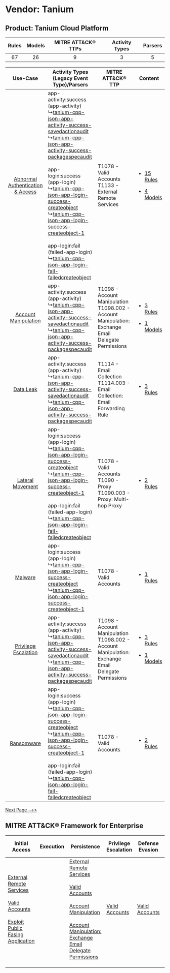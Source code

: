 Vendor: Tanium
==============
Product: Tanium Cloud Platform
------------------------------
| Rules | Models | MITRE ATT&CK® TTPs | Activity Types | Parsers |
|:-----:|:------:|:------------------:|:--------------:|:-------:|
|  67   |   26   |         9          |       3        |    5    |

|    Use-Case    | Activity Types (Legacy Event Type)/Parsers    | MITRE ATT&CK® TTP    | Content    |
|:----:| ---- | ---- | ---- |
| [Abnormal Authentication & Access](../../../UseCases/uc_abnormal_authentication_&_access.md) |  app-activity:success (app-activity)<br> ↳[tanium-cpp-json-app-activity-success-savedactionaudit](Ps/pC_taniumcppjsonappactivitysuccesssavedactionaudit.md)<br> ↳[tanium-cpp-json-app-activity-success-packagespecaudit](Ps/pC_taniumcppjsonappactivitysuccesspackagespecaudit.md)<br><br> app-login:success (app-login)<br> ↳[tanium-cpp-json-app-login-success-createobject](Ps/pC_taniumcppjsonapploginsuccesscreateobject.md)<br> ↳[tanium-cpp-json-app-login-success-createobject-1](Ps/pC_taniumcppjsonapploginsuccesscreateobject1.md)<br><br> app-login:fail (failed-app-login)<br> ↳[tanium-cpp-json-app-login-fail-failedcreateobject](Ps/pC_taniumcppjsonapploginfailfailedcreateobject.md)<br> | T1078 - Valid Accounts<br>T1133 - External Remote Services<br>    | [<ul><li>15 Rules</li></ul><ul><li>4 Models</li></ul>](RM/r_m_tanium_tanium_cloud_platform_Abnormal_Authentication_&_Access.md) |
|    [Account Manipulation](../../../UseCases/uc_account_manipulation.md)    |  app-activity:success (app-activity)<br> ↳[tanium-cpp-json-app-activity-success-savedactionaudit](Ps/pC_taniumcppjsonappactivitysuccesssavedactionaudit.md)<br> ↳[tanium-cpp-json-app-activity-success-packagespecaudit](Ps/pC_taniumcppjsonappactivitysuccesspackagespecaudit.md)<br>    | T1098 - Account Manipulation<br>T1098.002 - Account Manipulation: Exchange Email Delegate Permissions<br> | [<ul><li>3 Rules</li></ul><ul><li>1 Models</li></ul>](RM/r_m_tanium_tanium_cloud_platform_Account_Manipulation.md)    |
|    [Data Leak](../../../UseCases/uc_data_leak.md)    |  app-activity:success (app-activity)<br> ↳[tanium-cpp-json-app-activity-success-savedactionaudit](Ps/pC_taniumcppjsonappactivitysuccesssavedactionaudit.md)<br> ↳[tanium-cpp-json-app-activity-success-packagespecaudit](Ps/pC_taniumcppjsonappactivitysuccesspackagespecaudit.md)<br>    | T1114 - Email Collection<br>T1114.003 - Email Collection: Email Forwarding Rule<br>    | [<ul><li>3 Rules</li></ul>](RM/r_m_tanium_tanium_cloud_platform_Data_Leak.md)    |
|    [Lateral Movement](../../../UseCases/uc_lateral_movement.md)    |  app-login:success (app-login)<br> ↳[tanium-cpp-json-app-login-success-createobject](Ps/pC_taniumcppjsonapploginsuccesscreateobject.md)<br> ↳[tanium-cpp-json-app-login-success-createobject-1](Ps/pC_taniumcppjsonapploginsuccesscreateobject1.md)<br><br> app-login:fail (failed-app-login)<br> ↳[tanium-cpp-json-app-login-fail-failedcreateobject](Ps/pC_taniumcppjsonapploginfailfailedcreateobject.md)<br>    | T1078 - Valid Accounts<br>T1090 - Proxy<br>T1090.003 - Proxy: Multi-hop Proxy<br>    | [<ul><li>2 Rules</li></ul>](RM/r_m_tanium_tanium_cloud_platform_Lateral_Movement.md)    |
|    [Malware](../../../UseCases/uc_malware.md)    |  app-login:success (app-login)<br> ↳[tanium-cpp-json-app-login-success-createobject](Ps/pC_taniumcppjsonapploginsuccesscreateobject.md)<br> ↳[tanium-cpp-json-app-login-success-createobject-1](Ps/pC_taniumcppjsonapploginsuccesscreateobject1.md)<br>    | T1078 - Valid Accounts<br>    | [<ul><li>1 Rules</li></ul>](RM/r_m_tanium_tanium_cloud_platform_Malware.md)    |
|    [Privilege Escalation](../../../UseCases/uc_privilege_escalation.md)    |  app-activity:success (app-activity)<br> ↳[tanium-cpp-json-app-activity-success-savedactionaudit](Ps/pC_taniumcppjsonappactivitysuccesssavedactionaudit.md)<br> ↳[tanium-cpp-json-app-activity-success-packagespecaudit](Ps/pC_taniumcppjsonappactivitysuccesspackagespecaudit.md)<br>    | T1098 - Account Manipulation<br>T1098.002 - Account Manipulation: Exchange Email Delegate Permissions<br> | [<ul><li>3 Rules</li></ul><ul><li>1 Models</li></ul>](RM/r_m_tanium_tanium_cloud_platform_Privilege_Escalation.md)    |
|    [Ransomware](../../../UseCases/uc_ransomware.md)    |  app-login:success (app-login)<br> ↳[tanium-cpp-json-app-login-success-createobject](Ps/pC_taniumcppjsonapploginsuccesscreateobject.md)<br> ↳[tanium-cpp-json-app-login-success-createobject-1](Ps/pC_taniumcppjsonapploginsuccesscreateobject1.md)<br><br> app-login:fail (failed-app-login)<br> ↳[tanium-cpp-json-app-login-fail-failedcreateobject](Ps/pC_taniumcppjsonapploginfailfailedcreateobject.md)<br>    | T1078 - Valid Accounts<br>    | [<ul><li>2 Rules</li></ul>](RM/r_m_tanium_tanium_cloud_platform_Ransomware.md)    |
[Next Page -->>](2_ds_tanium_tanium_cloud_platform.md)

MITRE ATT&CK® Framework for Enterprise
--------------------------------------
| Initial Access                                                                                                                                                                                                                         | Execution | Persistence                                                                                                                                                                                                                                                                                                                                 | Privilege Escalation                                                | Defense Evasion                                                     | Credential Access | Discovery | Lateral Movement | Collection                                                                                                                                                            | Command and Control                                                                                                                       | Exfiltration | Impact |
| -------------------------------------------------------------------------------------------------------------------------------------------------------------------------------------------------------------------------------------- | --------- | ------------------------------------------------------------------------------------------------------------------------------------------------------------------------------------------------------------------------------------------------------------------------------------------------------------------------------------------- | ------------------------------------------------------------------- | ------------------------------------------------------------------- | ----------------- | --------- | ---------------- | --------------------------------------------------------------------------------------------------------------------------------------------------------------------- | ----------------------------------------------------------------------------------------------------------------------------------------- | ------------ | ------ |
| [External Remote Services](https://attack.mitre.org/techniques/T1133)<br><br>[Valid Accounts](https://attack.mitre.org/techniques/T1078)<br><br>[Exploit Public Fasing Application](https://attack.mitre.org/techniques/T1190)<br><br> |           | [External Remote Services](https://attack.mitre.org/techniques/T1133)<br><br>[Valid Accounts](https://attack.mitre.org/techniques/T1078)<br><br>[Account Manipulation](https://attack.mitre.org/techniques/T1098)<br><br>[Account Manipulation: Exchange Email Delegate Permissions](https://attack.mitre.org/techniques/T1098/002)<br><br> | [Valid Accounts](https://attack.mitre.org/techniques/T1078)<br><br> | [Valid Accounts](https://attack.mitre.org/techniques/T1078)<br><br> |                   |           |                  | [Email Collection](https://attack.mitre.org/techniques/T1114)<br><br>[Email Collection: Email Forwarding Rule](https://attack.mitre.org/techniques/T1114/003)<br><br> | [Proxy: Multi-hop Proxy](https://attack.mitre.org/techniques/T1090/003)<br><br>[Proxy](https://attack.mitre.org/techniques/T1090)<br><br> |              |        |